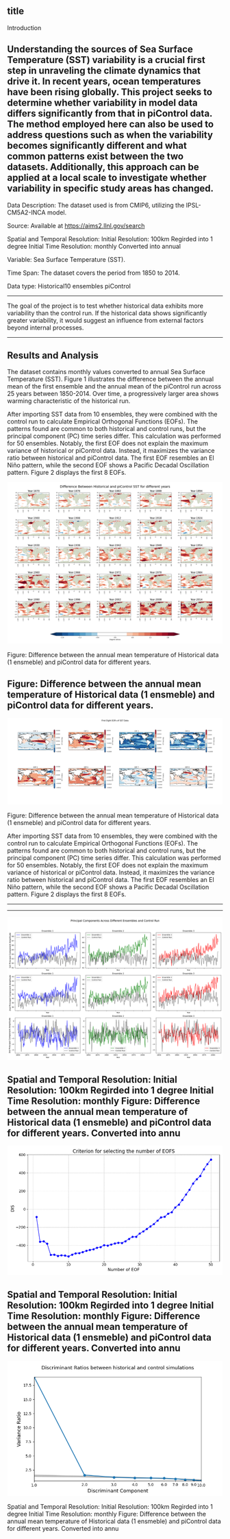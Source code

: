 title
---
Introduction

Understanding the sources of Sea Surface Temperature (SST) variability is a crucial first step in unraveling the climate dynamics that drive it. In recent years, ocean temperatures have been rising globally. This project seeks to determine whether variability in model data differs significantly from that in piControl data. The method employed here can also be used to address questions such as when the variability becomes significantly different and what common patterns exist between the two datasets. Additionally, this approach can be applied at a local scale to investigate whether variability in specific study areas has changed.
---
Data Description:
The dataset used is from CMIP6, utilizing the IPSL-CM5A2-INCA model. 

Source:
Available at https://aims2.llnl.gov/search

Spatial and Temporal Resolution:
Initial Resolution: 100km
Regirded into 1 degree
Initial Time Resolution: monthly
Converted into annual

Variable:
Sea Surface Temperature (SST).

Time Span:
The dataset covers the period from 1850 to 2014.

Data type: 
Historical10 ensembles
piControl

---
The goal of the project is to test whether historical data exhibits more variability than the control run. If the historical data shows significantly greater variability, it would suggest an influence from external factors beyond internal processes.

---
## Results and Analysis

The dataset contains monthly values converted to annual Sea Surface Temperature (SST). Figure 1 illustrates the difference between the annual mean of the first ensemble and the annual mean of the piControl run across 25 years between 1850-2014. Over time, a progressively larger area shows warming characteristic of the historical run.

After importing SST data from 10 ensembles, they were combined with the control run to calculate Empirical Orthogonal Functions (EOFs). The patterns found are common to both historical and control runs, but the principal component (PC) time series differ. This calculation was performed for 50 ensembles. Notably, the first EOF does not explain the maximum variance of historical or piControl data. Instead, it maximizes the variance ratio between historical and piControl data. The first EOF resembles an El Niño pattern, while the second EOF shows a Pacific Decadal Oscillation pattern. Figure 2 displays the first 8 EOFs. 


![random fig1](https://github.com/Aahelee/CLIM680_project_/blob/main/figures/climatology.png)

Figure: Difference between the annual mean temperature of Historical data (1 ensmeble) and piControl data for different years.


Figure: Difference between the annual mean temperature of Historical data (1 ensmeble) and piControl data for different years.
---
![fig3](https://github.com/Aahelee/CLIM680_project_/blob/main/figures/eof8.png)

Figure: Difference between the annual mean temperature of Historical data (1 ensmeble) and piControl data for different years.

After importing SST data from 10 ensembles, they were combined with the control run to calculate Empirical Orthogonal Functions (EOFs). The patterns found are common to both historical and control runs, but the principal component (PC) time series differ. This calculation was performed for 50 ensembles. Notably, the first EOF does not explain the maximum variance of historical or piControl data. Instead, it maximizes the variance ratio between historical and piControl data. The first EOF resembles an El Niño pattern, while the second EOF shows a Pacific Decadal Oscillation pattern. Figure 2 displays the first 8 EOFs. 

---

---
![random fig](https://github.com/Aahelee/CLIM680_project_/blob/main/figures/pc3.png)

Spatial and Temporal Resolution:
Initial Resolution: 100km
Regirded into 1 degree
Initial Time Resolution: monthly
Figure: Difference between the annual mean temperature of Historical data (1 ensmeble) and piControl data for different years.
Converted into annu
---
![random fig](https://github.com/Aahelee/CLIM680_project_/blob/main/figures/dis.png)


Spatial and Temporal Resolution:
Initial Resolution: 100km
Regirded into 1 degree
Initial Time Resolution: monthly
Figure: Difference between the annual mean temperature of Historical data (1 ensmeble) and piControl data for different years.
Converted into annu
---
![random fig](https://github.com/Aahelee/CLIM680_project_/blob/main/figures/var_ratio.png)

Spatial and Temporal Resolution:
Initial Resolution: 100km
Regirded into 1 degree
Initial Time Resolution: monthly
Figure: Difference between the annual mean temperature of Historical data (1 ensmeble) and piControl data for different years.
Converted into annu





